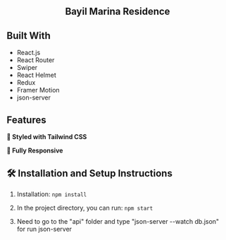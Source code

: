 <h2 align="center">
  Bayil Marina Residence <br/>
</h2>

## Built With

- React.js
- React Router
- Swiper
- React Helmet
- Redux
- Framer Motion
- json-server
  
  

## Features

**🎨 Styled with Tailwind CSS**

**📱 Fully Responsive**

## 🛠 Installation and Setup Instructions

1. Installation: `npm install`

2. In the project directory, you can run: `npm start`

3. Need to go to the "api" folder and type "json-server --watch db.json" for run json-server









